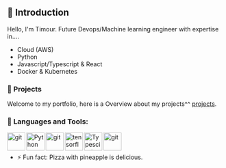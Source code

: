 ## 👋 Introduction 


Hello, I'm Timour. Future Devops/Machine learning engineer with expertise in....

- Cloud (AWS)
- Python
- Javascript/Typescript & React
-  Docker & Kubernetes

### :notebook_with_decorative_cover: Projects 

Welcome to my portfolio, here is a Overview about my projects^^ [projects](https://github.com/Tim275/Portfolio-Guide/blob/main/README.md).


### 🔨 Languages and Tools:

<a href="https://git-scm.com/" target="_blank"> <img src="[https://raw.githubusercontent.com/github/explore/80688e429a7d4ef2fca1e82350fe8e3517d3494d/topics/visual-studio-code/visual-studio-code.png](https://raw.githubusercontent.com/devicons/devicon/master/icons/amazonwebservices/amazonwebservices-original-wordmark.svg)" align="left" alt="git" height='42px'/> </a>

<a href="https://www.python.org" target="_blank"><img align="left" alt="Python" height ="42px" src="https://raw.githubusercontent.com/rahul-jha98/github_readme_icons/main/language_and_tools/square/python/python.svg"></a>

<a href="https://git-scm.com/" target="_blank"> <img src="https://github.com/isocpp/logos/blob/master/cpp_logo.png" align="left" alt="git" height='42px'/> </a>

<a href="https://www.tensorflow.org" target="_blank"> <img align="left" src="https://raw.githubusercontent.com/rahul-jha98/github_readme_icons/main/language_and_tools/square/tensorflow/tensorflow.svg" alt="tensorflow" height="42px"/> </a> 

<a href="https://www.typescriptlang.org/" target="_blank"><img align="left" alt="Typescirpt" height ="42px" src="https://raw.githubusercontent.com/rahul-jha98/github_readme_icons/main/language_and_tools/square/typescript/typescript.svg"></a>

<a href="https://git-scm.com/" target="_blank"> <img src="https://raw.githubusercontent.com/rahul-jha98/github_readme_icons/main/language_and_tools/square/git-scm/git-scm.svg" align="left" alt="git" height='42px'/> </a>

<br>
<br>

- ⚡ Fun fact: Pizza with  pineapple is delicious.





<!--
**Tim275/Tim275** is a ✨ _special_ ✨ repository because its `README.md` (this file) appears on your GitHub profile.

Here are some ideas to get you started:






-->
